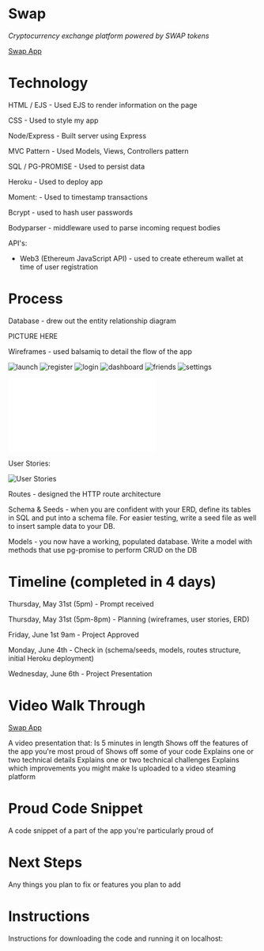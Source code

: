 # Swap
*Cryptocurrency exchange platform powered by SWAP tokens*

[Swap App](https://swaptokens.herokuapp.com/)

# Technology
HTML / EJS - Used EJS to render information on the page

CSS - Used to style my app

Node/Express - Built server using Express

MVC Pattern - Used Models, Views, Controllers pattern

SQL / PG-PROMISE - Used to persist data

Heroku - Used to deploy app

Moment: - Used to timestamp transactions

Bcrypt - used to hash user passwords

Bodyparser - middleware used to parse incoming request bodies

API's:
- Web3 (Ethereum JavaScript API) - used to create ethereum wallet at time of user registration

# Process
Database - drew out the entity relationship diagram

PICTURE HERE

Wireframes - used balsamiq to detail the flow of the app 


![launch](/images/launchpage.png)
![register](/images/registerpage.png)
![login](/images/loginpage.png)
![dashboard](/images/dashboardpage.png)
![friends](/images/friendspage.png)
![settings](/images/settings.png)

![wireframes](/images/p2wireframes.pdf)




User Stories:

![User Stories](/images/userstories.png)

Routes - designed the HTTP route architecture

Schema & Seeds - when you are confident with your ERD, define its tables in SQL and put into a schema file. For easier testing, write a seed file as well to insert sample data to your DB.

Models - you now have a working, populated database. Write a model with methods that use pg-promise to perform CRUD on the DB

# Timeline (completed in 4 days)
Thursday, May 31st (5pm) - Prompt received

Thursday, May 31st (5pm-8pm) - Planning (wireframes, user stories, ERD)

Friday, June 1st 9am - Project Approved

Monday, June 4th - Check in (schema/seeds, models, routes structure, initial Heroku deployment)

Wednesday, June 6th - Project Presentation


# Video Walk Through

[Swap App](https://swaptokens.herokuapp.com/)

A video presentation that:
Is 5 minutes in length
Shows off the features of the app you're most proud of
Shows off some of your code
Explains one or two technical details
Explains one or two technical challenges
Explains which improvements you might make
Is uploaded to a video steaming platform


# Proud Code Snippet
A code snippet of a part of the app you're particularly proud of

# Next Steps
Any things you plan to fix or features you plan to add

# Instructions
Instructions for downloading the code and running it on localhost:



